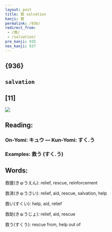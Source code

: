 ```yaml
---
layout: post
title: 救 salvation
kanji: 救
permalink: /936/
redirect_from:
 - /救/
 - /salvation/
pre_kanji: 935
nex_kanji: 937
---
```


## {936}

## `salvation`

## [11]

<div class="stroke"><img src="E69591.png" /></div>

## Reading:

### On-Yomi: キュウ &mdash; Kun-Yomi: すく.う

### Examples: 救う (すく.う)

## Words:

救援(きゅうえん): relief, rescue, reinforcement

救済(きゅうさい): relief, aid, rescue, salvation, help

救い(すくい): help, aid, relief

救助(きゅうじょ): relief, aid, rescue

救う(すくう): rescue from, help out of
